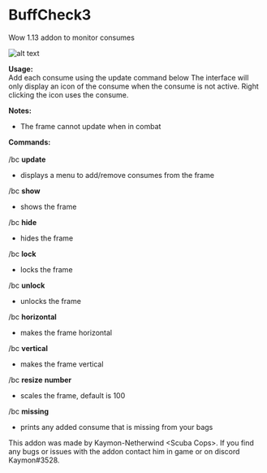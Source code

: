 # **BuffCheck3**
Wow 1.13 addon to monitor consumes

![alt text](https://i.imgur.com/hejONHO.png)

**Usage:**<br/>
Add each consume using the update command below The interface will only display an icon of 
the consume when the consume is not active. Right clicking the icon uses the consume.<br/>

**Notes:**
* The frame cannot update when in combat

**Commands:**<br/><br/>
/bc **update**

  - displays a menu to add/remove consumes from the frame

/bc **show**
  
  - shows the frame
  
/bc **hide**

   - hides the frame
   
/bc **lock**

   - locks the frame
   
/bc **unlock**

   - unlocks the frame

/bc **horizontal**

   - makes the frame horizontal

/bc **vertical**

   - makes the frame vertical
   
/bc **resize** **number**

   - scales the frame, default is 100

/bc **missing**

   - prints any added consume that is missing from your bags

This addon was made by Kaymon-Netherwind \<Scuba Cops>. If you find
any bugs or issues with the addon contact him in game or on discord Kaymon#3528.
